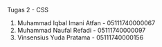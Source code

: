 Tugas 2 - CSS
1. Muhammad Iqbal Imani Atfan - 05111740000067
2. Muhammad Naufal Refadi - 05111740000097
3. Vinsensius Yuda Pratama - 05111740000156
